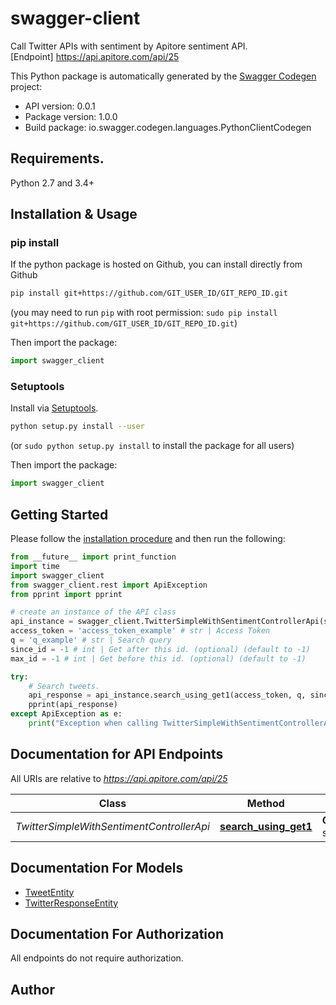 # swagger-client
Call Twitter APIs with sentiment by Apitore sentiment API.<BR />[Endpoint] https://api.apitore.com/api/25

This Python package is automatically generated by the [Swagger Codegen](https://github.com/swagger-api/swagger-codegen) project:

- API version: 0.0.1
- Package version: 1.0.0
- Build package: io.swagger.codegen.languages.PythonClientCodegen

## Requirements.

Python 2.7 and 3.4+

## Installation & Usage
### pip install

If the python package is hosted on Github, you can install directly from Github

```sh
pip install git+https://github.com/GIT_USER_ID/GIT_REPO_ID.git
```
(you may need to run `pip` with root permission: `sudo pip install git+https://github.com/GIT_USER_ID/GIT_REPO_ID.git`)

Then import the package:
```python
import swagger_client 
```

### Setuptools

Install via [Setuptools](http://pypi.python.org/pypi/setuptools).

```sh
python setup.py install --user
```
(or `sudo python setup.py install` to install the package for all users)

Then import the package:
```python
import swagger_client
```

## Getting Started

Please follow the [installation procedure](#installation--usage) and then run the following:

```python
from __future__ import print_function
import time
import swagger_client
from swagger_client.rest import ApiException
from pprint import pprint

# create an instance of the API class
api_instance = swagger_client.TwitterSimpleWithSentimentControllerApi(swagger_client.ApiClient(configuration))
access_token = 'access_token_example' # str | Access Token
q = 'q_example' # str | Search query
since_id = -1 # int | Get after this id. (optional) (default to -1)
max_id = -1 # int | Get before this id. (optional) (default to -1)

try:
    # Search tweets.
    api_response = api_instance.search_using_get1(access_token, q, since_id=since_id, max_id=max_id)
    pprint(api_response)
except ApiException as e:
    print("Exception when calling TwitterSimpleWithSentimentControllerApi->search_using_get1: %s\n" % e)

```

## Documentation for API Endpoints

All URIs are relative to *https://api.apitore.com/api/25*

Class | Method | HTTP request | Description
------------ | ------------- | ------------- | -------------
*TwitterSimpleWithSentimentControllerApi* | [**search_using_get1**](docs/TwitterSimpleWithSentimentControllerApi.md#search_using_get1) | **GET** /twitter-sentiment/search | Search tweets.


## Documentation For Models

 - [TweetEntity](docs/TweetEntity.md)
 - [TwitterResponseEntity](docs/TwitterResponseEntity.md)


## Documentation For Authorization

 All endpoints do not require authorization.


## Author



